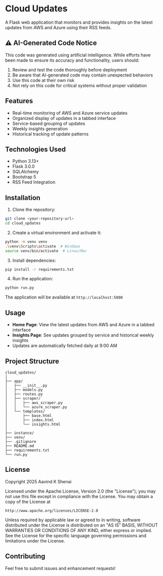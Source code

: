 # Cloud Updates

A Flask web application that monitors and provides insights on the latest updates from AWS and Azure using their RSS feeds.

## ⚠️ AI-Generated Code Notice

This code was generated using artificial intelligence. While efforts have been made to ensure its accuracy and functionality, users should:
1. Review and test the code thoroughly before deployment
2. Be aware that AI-generated code may contain unexpected behaviors
3. Use this code at their own risk
4. Not rely on this code for critical systems without proper validation

## Features

- Real-time monitoring of AWS and Azure service updates
- Organized display of updates in a tabbed interface
- Service-based grouping of updates
- Weekly insights generation
- Historical tracking of update patterns

## Technologies Used

- Python 3.13+
- Flask 3.0.0
- SQLAlchemy
- Bootstrap 5
- RSS Feed Integration

## Installation

1. Clone the repository:
```bash
git clone <your-repository-url>
cd cloud_updates
```

2. Create a virtual environment and activate it:
```bash
python -m venv venv
.\venv\Scripts\activate  # Windows
source venv/bin/activate  # Linux/Mac
```

3. Install dependencies:
```bash
pip install -r requirements.txt
```

4. Run the application:
```bash
python run.py
```

The application will be available at `http://localhost:5000`

## Usage

- **Home Page**: View the latest updates from AWS and Azure in a tabbed interface
- **Insights Page**: See updates grouped by service and historical weekly insights
- Updates are automatically fetched daily at 9:00 AM

## Project Structure

```
cloud_updates/
│
├── app/
│   ├── __init__.py
│   ├── models.py
│   ├── routes.py
│   ├── scraper/
│   │   ├── aws_scraper.py
│   │   └── azure_scraper.py
│   └── templates/
│       ├── base.html
│       ├── index.html
│       └── insights.html
│
├── instance/
├── venv/
├── .gitignore
├── README.md
├── requirements.txt
└── run.py
```

## License

Copyright 2025 Aavind K Shenai

Licensed under the Apache License, Version 2.0 (the "License");
you may not use this file except in compliance with the License.
You may obtain a copy of the License at

    http://www.apache.org/licenses/LICENSE-2.0

Unless required by applicable law or agreed to in writing, software
distributed under the License is distributed on an "AS IS" BASIS,
WITHOUT WARRANTIES OR CONDITIONS OF ANY KIND, either express or implied.
See the License for the specific language governing permissions and
limitations under the License.

## Contributing

Feel free to submit issues and enhancement requests!
